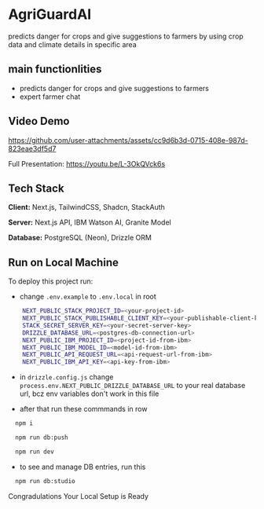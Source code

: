 # AgriGuardAI

predicts danger for crops and give suggestions to farmers by using crop data and climate details in specific area


## main functionlities
 - predicts danger for crops and give suggestions to farmers
 - expert farmer chat

## Video Demo

https://github.com/user-attachments/assets/cc9d6b3d-0715-408e-987d-823eae3df5d7


Full Presentation: https://youtu.be/L-3OkQVck6s

## Tech Stack

**Client:** Next.js, TailwindCSS, Shadcn, StackAuth

**Server:** Next.js API, IBM Watson AI, Granite Model

**Database:** PostgreSQL (Neon), Drizzle ORM


## Run on Local Machine

To deploy this project run:

- change `.env.example` to `.env.local` in root
  
```bash
    NEXT_PUBLIC_STACK_PROJECT_ID=<your-project-id>
    NEXT_PUBLIC_STACK_PUBLISHABLE_CLIENT_KEY=<your-publishable-client-key>
    STACK_SECRET_SERVER_KEY=<your-secret-server-key>
    DRIZZLE_DATABASE_URL=<postgres-db-connection-url>
    NEXT_PUBLIC_IBM_PROJECT_ID=<project-id-from-ibm>
    NEXT_PUBLIC_IBM_MODEL_ID=<model-id-from-ibm>
    NEXT_PUBLIC_API_REQUEST_URL=<api-request-url-from-ibm>
    NEXT_PUBLIC_IBM_API_KEY=<api-key-from-ibm>
```

- in `drizzle.config.js` change `process.env.NEXT_PUBLIC_DRIZZLE_DATABASE_URL` to your real database url, bcz env variables don't work in this file  

- after that run these commmands in row

```bash
  npm i
```
```bash
  npm run db:push
```
```bash
  npm run dev
```
- to see and manage DB entries, run this

```bash
  npm run db:studio
```

Congradulations Your Local Setup is Ready
